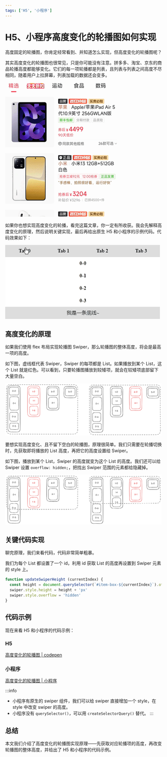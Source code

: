 ```yaml
---
tags: ['H5', '小程序']
---
```


# H5、小程序高度变化的轮播图如何实现

高度固定的轮播图，你肯定经常看到、并知道怎么实现，但高度变化的轮播图呢？

其实高度变化的轮播图也很常见，只是你可能没有注意。拼多多、淘宝、京东的商品轮播高度都能够变化。它们的每一项轮播都是列表，且列表与列表之间高度不尽相同，随着用户上拉屏幕，列表加载的数据还会变多。

![](./img/pdd.gif)

如果你也想实现高度变化的轮播，看完这篇文章，你一定有所收获。我会先解释高度变化的原理，然后说明关键实现，最后再给出原生 H5 和小程序的示例代码。代码效果如下：

![](./img/adaptive-height-swiper.gif)

## 高度变化的原理

如果我们使用 flex 布局实现轮播图 Swiper，那么轮播图的整体高度，将会是最高一项的高度。

如下图，虚线框代表 Swiper，Swiper 的每项都是 List。如果播放到某个 List，这个 List 就是红色。可以看到，只要轮播图播放到较矮项，就会在较矮项底部留下大量空白。

![](./img/principle-1.png)

要想实现高度变化、且不留下空白的轮播图，原理很简单。我们只需要在轮播切换时，先获取即将播放的 List 高度，再把它的高度设置给 Swiper。

如下图，播放到某个 List，Swiper 的高度就变为这个 List 的高度。我们还可以给 Swiper 设置 `overflow: hidden;`，把找出 Swiper 范围的元素都给隐藏掉。

![](./img/principle-2.png)

## 关键代码实现

聊完原理，我们来看代码，代码非常简单粗暴。

我们为每个 List 都设置了一个 id，利用 id 获取 List 的高度再设置到 Swiper 元素的 style 上。

```js
function updateSwiperHeight (currentIndex) {
  const height = document.querySelector(`#item-box-${currentIndex}`).offsetHeight
  swiper.style.height = height + 'px'
  swiper.style.overflow = 'hidden'
}
```

## 代码示例

现在来看 H5 和小程序的代码示例：

### H5

[高度变化的轮播图 | codepen](https://codepen.io/lijunlin2022/pen/qBLxNzQ)

### 小程序

[高度变化的轮播图 | 小程序](https://developers.weixin.qq.com/s/ct5irIm37eOg)

:::info
- 小程序有原生的 swiper 组件，我们可以给 swiper 直接增加一个 style，在 style 中改变 swiper 的高度。
- 小程序没有 `querySelector()`，可以用 `createSelectorQuery()` 替代。
:::

## 总结

本文我们介绍了高度变化的轮播图实现原理——先获取对应轮播项的高度，再改变轮播图的整体高度，并给出了 H5 和小程序的代码示例。
